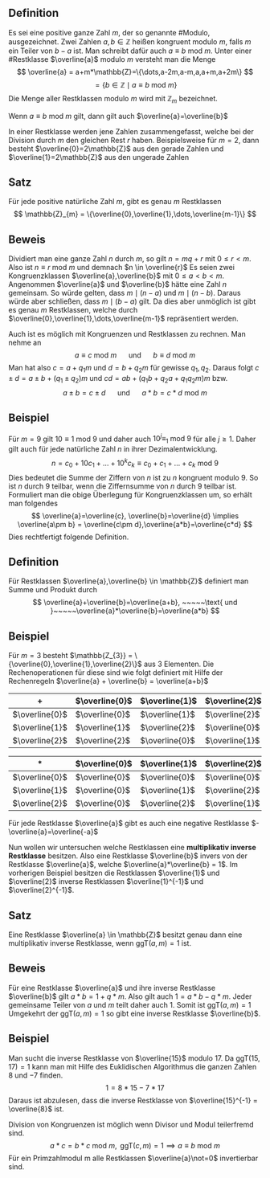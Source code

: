 ## Definition
Es sei eine positive ganze Zahl $m$, der so genannte #Modulo, ausgezeichnet. Zwei Zahlen $a,b \in \mathbb{Z}$ heißen kongruent modulo $m$, falls $m$ ein Teiler von $b-a$ ist. Man schreibt dafür auch $a \equiv b \text{ mod } m$. Unter einer #Restklasse $\overline{a}$ modulo $m$ versteht man die Menge
$$
\overline{a} = a+m*\mathbb{Z}=\{\dots,a-2m,a-m,a,a+m,a+2m\}
$$
$$
= \{b\in\mathbb{Z} \mid a \equiv b \text{ mod } m\}
$$
Die Menge aller Restklassen modulo $m$ wird mit $\mathbb{Z}_{m}$ bezeichnet.

Wenn $a \equiv b \text{ mod }m$ gilt, dann gilt auch $\overline{a}=\overline{b}$

In einer Restklasse werden jene Zahlen zusammengefasst, welche bei der Division durch $m$ den gleichen Rest $r$ haben. Beispielsweise für $m=2$, dann besteht $\overline{0}=2\mathbb{Z}$ aus den gerade Zahlen und $\overline{1}=2\mathbb{Z}$ aus den ungerade Zahlen

## Satz 
Für jede positive natürliche Zahl $m$, gibt es genau $m$ Restklassen
$$
\mathbb{Z}_{m} = \{\overline{0},\overline{1},\dots,\overline{m-1}\}
$$
## Beweis
Dividiert man eine ganze Zahl $n$ durch $m$, so gilt $n=mq+r$ mit $0\leq r<m$.
Also ist $n \equiv r \text{ mod }m$ und demnach $n \in \overline{r}$
Es seien zwei Kongruenzklassen $\overline{a},\overline{b}$ mit $0\leq a<b<m$. Angenommen $\overline{a}$ und $\overline{b}$ hätte eine Zahl $n$ gemeinsam. So würde gelten, dass $m \mid (n-a)$ und $m \mid (n-b)$. Daraus würde aber schließen, dass $m \mid (b-a)$ gilt. Da dies aber unmöglich ist gibt es genau $m$ Restklassen, welche durch $\overline{0},\overline{1},\dots,\overline{m-1}$ repräsentiert werden.

Auch ist es möglich mit Kongruenzen und Restklassen zu rechnen. Man nehme an
$$
a \equiv c \text{ mod }m ~~~~~\text{ und }~~~~~ b \equiv d \text{ mod }m
$$
Man hat also $c=a+q_{1}m$ und $d = b+q_{2}m$ für gewisse $q_{1},q_{2}$. Daraus folgt $c\pm d=a\pm b+(q_{1}\pm q_{2})m$ und $cd = ab + (q_{1}b+q_{2}a+q_{1}q_{2}m)m$ bzw.
$$
a\pm b=c\pm d ~~~~~\text{ und }~~~~~a*b=c*d \text{ mod }m
$$
## Beispiel
Für $m=9$ gilt $10 \equiv 1 \text{ mod }9$ und daher auch $10^j\equiv_{1} \text{ mod }9$ für alle $j\geq1$. Daher gilt auch für jede natürliche Zahl $n$ in ihrer Dezimalentwicklung.
$$
n = c_{0}+10c_{1}+\dots+10^kc_{k}\equiv c_{0}+c_{1}+\dots+c_{k} \text{ mod }9
$$Dies bedeutet die Summe der Ziffern von $n$ ist zu $n$ kongruent modulo 9. So ist $n$ durch 9 teilbar, wenn die Ziffernsumme von $n$ durch 9 teilbar ist.
Formuliert man die obige Überlegung für Kongruenzklassen um, so erhält man folgendes
$$
\overline{a}=\overline{c}, \overline{b}=\overline{d} \implies \overline{a\pm b} = \overline{c\pm d},\overline{a*b}=\overline{c*d}
$$
Dies rechtfertigt folgende Definition.
## Definition
Für Restklassen $\overline{a},\overline{b} \in \mathbb{Z}$ definiert man Summe und Produkt durch
$$
\overline{a}+\overline{b}=\overline{a+b}, ~~~~~\text{ und }~~~~~\overline{a}*\overline{b}=\overline{a*b}
$$
## Beispiel
Für $m = 3$ besteht $\mathbb{Z_{3}} = \{\overline{0},\overline{1},\overline{2}\}$ aus 3 Elementen. Die Rechenoperationen für diese sind wie folgt definiert mit Hilfe der Rechenregeln $\overline{a} + \overline{b} = \overline{a+b}$

| +              | $\overline{0}$ | $\overline{1}$ | $\overline{2}$ |
| -------------- | -------------- | -------------- | -------------- |
| $\overline{0}$ | $\overline{0}$ | $\overline{1}$ | $\overline{2}$ |
| $\overline{1}$ | $\overline{1}$ | $\overline{2}$ | $\overline{0}$ |
| $\overline{2}$ | $\overline{2}$ | $\overline{0}$ | $\overline{1}$ |

| *              | $\overline{0}$ | $\overline{1}$ | $\overline{2}$ |
| -------------- | -------------- | -------------- | -------------- |
| $\overline{0}$ | $\overline{0}$ | $\overline{0}$ | $\overline{0}$ |
| $\overline{1}$ | $\overline{0}$ | $\overline{1}$ | $\overline{2}$ |
| $\overline{2}$ | $\overline{0}$ | $\overline{2}$ | $\overline{1}$ |
Für jede Restklasse $\overline{a}$ gibt es auch eine negative Restklasse $-\overline{a}=\overline{-a}$

Nun wollen wir untersuchen welche Restklassen eine **multiplikativ inverse Restklasse** besitzen. Also eine Restklasse $\overline{b}$ invers von der Restklasse $\overline{a}$, welche $\overline{a}*\overline{b} = 1$. Im vorherigen Beispiel besitzen die Restklassen $\overline{1}$ und $\overline{2}$  inverse Restklassen $\overline{1}^{-1}$ und $\overline{2}^{-1}$.

## Satz
Eine Restklasse $\overline{a} \in \mathbb{Z}$ besitzt genau dann eine multiplikativ inverse Restklasse, wenn $\text{ggT}(a,m) = 1$ ist.

## Beweis
Für eine Restklasse $\overline{a}$ und ihre inverse Restklasse $\overline{b}$ gilt $a*b=1+q*m$. Also gilt auch $1=a*b-q*m$. Jeder gemeinsame Teiler von $a$ und $m$ teilt daher auch $1$. Somit ist $\text{ggT}(a,m)=1$
Umgekehrt der $\text{ggT}(a,m)=1$ so gibt eine inverse Restklasse $\overline{b}$.

## Beispiel
Man sucht die inverse Restklasse von $\overline{15}$ modulo $17$. Da $\text{ggT}(15,17) = 1$ kann man mit Hilfe des Euklidischen Algorithmus die ganzen Zahlen $8$ und $-7$ finden.
$$
1=8*15-7*17
$$
Daraus ist abzulesen, dass die inverse Restklasse von $\overline{15}^{-1} = \overline{8}$ ist.

Division von Kongruenzen ist möglich wenn Divisor und Modul teilerfremd sind.
$$
a*c=b*c \text{ mod }m, \text{ ggT}(c,m)=1 \implies a \equiv b \text{ mod }m
$$Für ein Primzahlmodul m alle Restklassen $\overline{a}\not=0$ invertierbar sind.